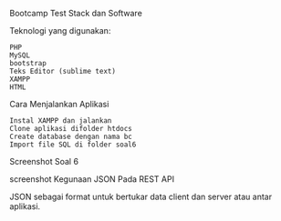 Bootcamp Test
Stack dan Software

Teknologi yang digunakan:

    PHP
    MySQL
    bootstrap
    Teks Editor (sublime text)
    XAMPP
    HTML

Cara Menjalankan Aplikasi

    Instal XAMPP dan jalankan
    Clone aplikasi difolder htdocs
    Create database dengan nama bc
    Import file SQL di folder soal6

Screenshot Soal 6

screenshot
Kegunaan JSON Pada REST API

JSON sebagai format untuk bertukar data client dan server atau antar aplikasi.